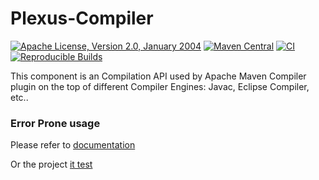 Plexus-Compiler
===============

[![Apache License, Version 2.0, January 2004](https://img.shields.io/github/license/codehaus-plexus/plexus-compiler.svg?label=License)](http://www.apache.org/licenses/)
[![Maven Central](https://img.shields.io/maven-central/v/org.codehaus.plexus/plexus-compiler.svg?label=Maven%20Central)](https://search.maven.org/artifact/org.codehaus.plexus/plexus-compiler)
[![CI](https://github.com/codehaus-plexus/plexus-compiler/actions/workflows/maven.yml/badge.svg)](https://github.com/codehaus-plexus/plexus-compiler/actions/workflows/maven.yml)
[![Reproducible Builds](https://img.shields.io/endpoint?url=https://raw.githubusercontent.com/jvm-repo-rebuild/reproducible-central/master/content/org/codehaus/plexus/plexus-compiler/badge.json)](https://github.com/jvm-repo-rebuild/reproducible-central/blob/master/content/org/codehaus/plexus/plexus-compiler/README.md)

This component is an Compilation API used by Apache Maven Compiler plugin on the top of different Compiler Engines: Javac, Eclipse Compiler, etc..

### Error Prone usage 

Please refer to [documentation](https://errorprone.info/docs/installation#maven) 

Or the project [it test](plexus-compiler-its/src/main/it/error-prone-compiler/pom.xml)
